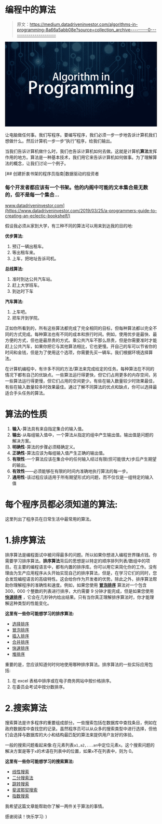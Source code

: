 # 编程中的算法

> 原文：<https://medium.datadriveninvestor.com/algorithms-in-programming-8a66a5abb08e?source=collection_archive---------0----------------------->

![](img/26b83cb615b6f8f8a0fe2aaddc4098de.png)

让电脑做任何事。我们写程序。要编写程序，我们必须一步一步地告诉计算机我们想做什么。然后计算机一步一步“执行”程序，给我们输出。

当我们告诉计算机做什么时，我们也告诉计算机如何去做。这就是计算机**算法**发挥作用的地方。算法是一种基本技术，我们用它来告诉计算机如何做事。为了理解算法的概念，让我们讨论一个例子。

[](https://www.datadriveninvestor.com/2019/03/25/a-programmers-guide-to-creating-an-eclectic-bookshelf/) [## 创建折衷书架的程序员指南|数据驱动的投资者

### 每个开发者都应该有一个书架。他的内阁中可能的文本集合是无数的，但不是每一个集合…

www.datadriveninvestor.com](https://www.datadriveninvestor.com/2019/03/25/a-programmers-guide-to-creating-an-eclectic-bookshelf/) 

假设我必须从家到大学，有三种不同的算法可以用来到达我的目的地:

**优步算法:**

1.  预订一辆出租车。
2.  等出租车来。
3.  上车，把地址告诉司机。

**总线算法:**

1.  准时到达公共汽车站。
2.  赶上大学班车。
3.  到达时下车

**汽车算法:**

1.  上车吧。
2.  把车开到学院。

正如你所看到的，所有这些算法都完成了完全相同的目标，但每种算法都以完全不同的方式完成。每种算法也有不同的成本和旅行时间。例如，使用优步是最快、最方便的方式，但也是最昂贵的方式。乘公共汽车不那么昂贵，但是你需要准时才能赶上公共汽车，如果你把它与其他算法相比，它也更慢。开自己的车可以节省你的时间和金钱，但是为了使用这个选项，你需要先买一辆车。我们根据环境选择算法。

在计算机编程中，有许多不同的方法/算法来完成给定的任务。每种算法在不同的情况下都有自己的优缺点。一些算法运行得更快，但它们占用更多的内存空间，另一些算法运行得更慢，但它们占用的空间更少。有些在输入数量较少时效果最佳，有些在输入数量较多时效果最佳。通过了解不同算法的优点和缺点，你可以选择最适合手头任务的算法。

# 算法的性质

1.  **输入**-算法具有来自指定集合的输入值。
2.  **输出**-从每组输入值中，一个算法从指定的组中产生输出值。输出值是问题的解决方案。
3.  **明确性**-算法的步骤必须精确定义。
4.  **正确性**-算法应该为每组输入值产生正确的输出值。
5.  **有限性**-一个算法应该在集合中的任何输入经过有限(但可能很大)步后产生期望的输出。
6.  **有效性**——必须能够在有限的时间内准确地执行算法的每一步。
7.  **通用性**-该过程应该适用于所有期望形式的问题，而不仅仅是一组特定的输入值

# **每个程序员都必须知道的算法:**

这里列出了程序员在日常生活中最常用的算法。

# 1.排序算法

排序算法是编程面试中被问得最多的问题。所以如果你想进入编程世界赚点钱。你需要学习排序算法。**排序算法**背后的思想是以特定的顺序排列列表/数组中的项目。在主要的编程语言中，都有内置的排序库。你可以用它来简化你的工作。没有理由为生产应用程序从头开始实现自己的排序算法，但是，在学习它们的同时，您会发现编程语言的高级特性。这会给你作为开发者的优势。除此之外，排序算法帮助你理解程序的准确性和速度。例如，如果您使用 [**冒泡排序**](https://www.geeksforgeeks.org/bubble-sort/) 算法对一个包含 300，000 个整数的列表进行排序，大约需要 9 分钟才能完成，但是如果您使用 [**快速排序**](https://www.geeksforgeeks.org/quick-sort/) ，它会在几秒钟内给出结果。只有当你真正理解排序算法时，你才能理解这种类型的性能变化。

**这里有一些你可能想学习的排序算法:**

*   [选择排序](https://www.geeksforgeeks.org/selection-sort/)
*   [冒泡排序](https://www.geeksforgeeks.org/bubble-sort/)
*   [插入排序](https://www.geeksforgeeks.org/insertion-sort/)
*   [合并排序](https://www.geeksforgeeks.org/merge-sort/)
*   [快速排序](https://www.geeksforgeeks.org/quick-sort/)
*   [堆排序](https://www.geeksforgeeks.org/heap-sort/)

重要的是，您应该知道何时何地使用哪种排序算法。排序算法的一些实际应用包括:

1.  在 excel 表格中排序或在电子商务网站中按价格排序。
2.  在委员会考试中按分数排序。

# 2.搜索算法

搜索算法是许多程序的重要组成部分。一些搜索包括在数据库中查找条目，例如在政府数据库中查找您的记录。虽然程序员可以从众多的搜索类型中进行选择，但他们会选择与数据库的大小和结构最匹配的算法来提供用户友好的体验。

一般的搜索问题看起来像:在元素列表`a1,a2,...an`中定位元素`x`。这个搜索问题的解决方案是等于`x`的术语在列表中的位置，如果`x`不在列表中，则为 0。

**这里有一些你可能想学习的搜索算法:**

*   [线性搜索](https://www.geeksforgeeks.org/linear-search/)
*   [二分搜索法](https://www.geeksforgeeks.org/binary-search/)
*   [跳转搜索](https://www.geeksforgeeks.org/jump-search/)
*   [斐波那契搜索](https://www.geeksforgeeks.org/fibonacci-search/)
*   [指数搜索](https://www.geeksforgeeks.org/exponential-search/)

我希望这篇文章能帮助你了解一两件关于算法的事情。

感谢阅读！快乐学习: )